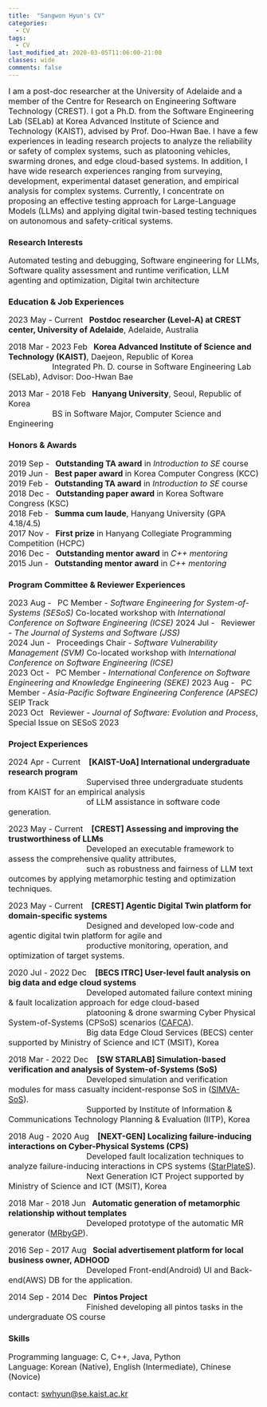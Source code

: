 ```yaml
---
title:  "Sangwon Hyun's CV"
categories:
  - CV
tags:
  - CV
last_modified_at: 2020-03-05T11:06:00-21:00  
classes: wide
comments: false
---
```


<span style="font-size:12pt"> I am a post-doc researcher at the University of Adelaide and a member of the Centre for Research on Engineering Software Technology (CREST). I got a Ph.D. from the Software Engineering Lab (SELab) at Korea Advanced Institute of Science and Technology (KAIST), advised by Prof. Doo-Hwan Bae. I have a few experiences in leading research projects to analyze the reliability or safety of complex systems, such as platooning vehicles, swarming drones, and edge cloud-based systems. In addition, I have wide research experiences ranging from surveying, development, experimental dataset generation, and empirical analysis for complex systems. Currently, I concentrate on proposing an effective testing approach for Large-Language Models (LLMs) and applying digital twin-based testing techniques on autonomous and safety-critical systems.

### Research Interests
<span style="font-size:12pt"> Automated testing and debugging, Software engineering for LLMs, Software quality assessment and runtime verification, LLM agenting and optimization, Digital twin architecture </span>

### Education & Job Experiences
<span style="font-size:12pt"> 2023 May - Current &ensp;**Postdoc researcher (Level-A) at CREST center, University of Adelaide**, Adelaide, Australia 

<span style="font-size:12pt"> 2018 Mar - 2023 Feb &ensp;**Korea Advanced Institute of Science and Technology (KAIST)**, Daejeon, Republic of Korea  
<span style="font-size:12pt"> &ensp;&ensp;&ensp;&ensp;&ensp;&ensp;&ensp;&ensp;&ensp;&ensp;&ensp;Integrated Ph. D. course in Software Engineering Lab (SELab), Advisor: Doo-Hwan Bae  
  
<span style="font-size:12pt"> 2013 Mar - 2018 Feb &ensp;**Hanyang University**, Seoul, Republic of Korea  
<span style="font-size:12pt"> &ensp;&ensp;&ensp;&ensp;&ensp;&ensp;&ensp;&ensp;&ensp;&ensp;&ensp;BS in Software Major, Computer Science and Engineering 

### Honors & Awards
<!--| 2019 Sep - | **Outstanding mentor award** in *Introduction to SE (CS350)* course  |
|------------|---|
| 2019 Jun - | **Best paper award** in Korea Computer Congress (KCC)  |
| 2019 Feb - | **Outstanding mentor award** in *Introduction to SE (CS350)* course   |
| 2018 Dec - | **Outstanding paper award** in Korea Software Congress (KSC)  |
| 2018 Feb - | **Summa cum laude**, Hanyang University (GPA 4.18/4.5)  |
| 2017 Nov - | **First prize** in Hanyang Collegiate Programming Competition (HCPC) |
| 2016 Dec - | **Outstanding mentor award** in *C++ mentoring*  |
| 2015 Jun - | **Outstanding mentor award** in *C++ mentoring*  | -->

<span style="font-size:12pt"> 2019 Sep - &ensp;**Outstanding TA award** in *Introduction to SE* course  
<span style="font-size:12pt"> 2019 Jun - &ensp;**Best paper award** in Korea Computer Congress (KCC)  
<span style="font-size:12pt"> 2019 Feb - &ensp;**Outstanding TA award** in *Introduction to SE* course  
<span style="font-size:12pt"> 2018 Dec - &ensp;**Outstanding paper award** in Korea Software Congress (KSC)  
<span style="font-size:12pt"> 2018 Feb - &ensp;**Summa cum laude**, Hanyang University (GPA 4.18/4.5)  
<span style="font-size:12pt"> 2017 Nov - &ensp;**First prize** in Hanyang Collegiate Programming Competition (HCPC)  
<span style="font-size:12pt"> 2016 Dec - &ensp;**Outstanding mentor award** in *C++ mentoring*  
<span style="font-size:12pt"> 2015 Jun - &ensp;**Outstanding mentor award** in *C++ mentoring*

### Program Committee & Reviewer Experiences
<span style="font-size:12pt"> 2023 Aug - &ensp;PC Member - *Software Engineering for System-of-Systems (SESoS)* Co-located workshop with *International Conference on Software Engineering (ICSE)* 
<span style="font-size:12pt"> 2024 Jul - &ensp;Reviewer - *The Journal of Systems and Software (JSS)*  
<span style="font-size:12pt"> 2024 Jun - &ensp;Proceedings Chair - *Software Vulnerability Management (SVM)* Co-located workshop with *International Conference on Software Engineering (ICSE)*  
<span style="font-size:12pt"> 2023 Oct - &ensp;PC Member - *International Conference on Software Engineering and Knowledge Engineering (SEKE)* 
<span style="font-size:12pt"> 2023 Aug - &ensp;PC Member - *Asia-Pacific Software Engineering Conference (APSEC)* SEIP Track  
<span style="font-size:12pt"> 2023 Oct &ensp;Reviewer - *Journal of Software: Evolution and Process*, Special Issue on SESoS 2023

### Project Experiences
<span style="font-size:12pt"> 2024 Apr - Current &ensp; **\[KAIST-UoA\] International undergraduate research program**  
<span style="font-size:12pt"> &ensp;&ensp;&ensp;&ensp;&ensp;&ensp;&ensp;&ensp;&ensp;&ensp;&ensp;&ensp;&ensp;&ensp;&ensp;&ensp;&ensp;&ensp;&ensp; Supervised three undergraduate students from KAIST for an empirical analysis
<br> 
&ensp;&ensp;&ensp;&ensp;&ensp;&ensp;&ensp;&ensp;&ensp;&ensp;&ensp;&ensp;&ensp;&ensp;&ensp;&ensp;&ensp;&ensp;&ensp; of LLM assistance in software code generation.  

<span style="font-size:12pt"> 2023 May - Current &ensp; **\[CREST\] Assessing and improving the trustworthiness of LLMs**  
<span style="font-size:12pt"> &ensp;&ensp;&ensp;&ensp;&ensp;&ensp;&ensp;&ensp;&ensp;&ensp;&ensp;&ensp;&ensp;&ensp;&ensp;&ensp;&ensp;&ensp;&ensp; Developed an executable framework to assess the comprehensive quality attributes, <br> 
&ensp;&ensp;&ensp;&ensp;&ensp;&ensp;&ensp;&ensp;&ensp;&ensp;&ensp;&ensp;&ensp;&ensp;&ensp;&ensp;&ensp;&ensp;&ensp; such as robustness and fairness of LLM text outcomes by applying metamorphic testing and optimization techniques.

<span style="font-size:12pt"> 2023 May - Current &ensp; **\[CREST\] Agentic Digital Twin platform for domain-specific systems**  
<span style="font-size:12pt"> &ensp;&ensp;&ensp;&ensp;&ensp;&ensp;&ensp;&ensp;&ensp;&ensp;&ensp;&ensp;&ensp;&ensp;&ensp;&ensp;&ensp;&ensp;&ensp; Designed and developed low-code and agentic digital twin platform for agile and <br> 
&ensp;&ensp;&ensp;&ensp;&ensp;&ensp;&ensp;&ensp;&ensp;&ensp;&ensp;&ensp;&ensp;&ensp;&ensp;&ensp;&ensp;&ensp;&ensp; productive monitoring, operation, and optimization of target systems.

<span style="font-size:12pt"> 2020 Jul - 2022 Dec &ensp; **\[BECS ITRC\] User-level fault analysis on big data and edge cloud systems**  
<span style="font-size:12pt"> &ensp;&ensp;&ensp;&ensp;&ensp;&ensp;&ensp;&ensp;&ensp;&ensp;&ensp;&ensp;&ensp;&ensp;&ensp;&ensp;&ensp;&ensp;&ensp; Developed automated failure context mining & fault localization approach for edge cloud-based 
<br> 
&ensp;&ensp;&ensp;&ensp;&ensp;&ensp;&ensp;&ensp;&ensp;&ensp;&ensp;&ensp;&ensp;&ensp;&ensp;&ensp;&ensp;&ensp;&ensp; platooning & drone swarming Cyber Physical System-of-Systems (CPSoS) scenarios ([CAFCA](https://github.com/abalon1210/CAFCA---Context-Aware-Fuzzy-Clustering-for-Analyzing-Interaction-Failures)).  
&ensp;&ensp;&ensp;&ensp;&ensp;&ensp;&ensp;&ensp;&ensp;&ensp;&ensp;&ensp;&ensp;&ensp;&ensp;&ensp;&ensp;&ensp;&ensp; Big data Edge Cloud Services (BECS) center supported by Ministry of Science and ICT (MSIT), Korea  

<span style="font-size:12pt"> 2018 Mar - 2022 Dec &ensp; **\[SW STARLAB\] Simulation-based verification and analysis of System-of-Systems (SoS)**  
<span style="font-size:12pt"> &ensp;&ensp;&ensp;&ensp;&ensp;&ensp;&ensp;&ensp;&ensp;&ensp;&ensp;&ensp;&ensp;&ensp;&ensp;&ensp;&ensp;&ensp;&ensp; Developed simulation and verification modules for mass casualty incident-response SoS in ([SIMVA-SoS](https://github.com/psumin/SoS-simulation-engine)).  
&ensp;&ensp;&ensp;&ensp;&ensp;&ensp;&ensp;&ensp;&ensp;&ensp;&ensp;&ensp;&ensp;&ensp;&ensp;&ensp;&ensp;&ensp;&ensp; Supported by Institute of Information & Communications Technology Planning & Evaluation (IITP), Korea

<span style="font-size:12pt"> 2018 Aug - 2020 Aug &ensp; **\[NEXT-GEN\] Localizing failure-inducing interactions on Cyber-Physical Systems (CPS)**  
<span style="font-size:12pt"> &ensp;&ensp;&ensp;&ensp;&ensp;&ensp;&ensp;&ensp;&ensp;&ensp;&ensp;&ensp;&ensp;&ensp;&ensp;&ensp;&ensp;&ensp;&ensp; Developed fault localization techniques to analyze failure-inducing interactions in CPS systems ([StarPlateS](https://github.com/KAIST-SE-Lab/StarPlateS)).  
&ensp;&ensp;&ensp;&ensp;&ensp;&ensp;&ensp;&ensp;&ensp;&ensp;&ensp;&ensp;&ensp;&ensp;&ensp;&ensp;&ensp;&ensp;&ensp; Next Generation ICT Project supported by Ministry of Science and ICT (MSIT), Korea  

<span style="font-size:12pt"> 2018 Mar - 2018 Jun &ensp;**Automatic generation of metamorphic relationship without templates**  
<span style="font-size:12pt"> &ensp;&ensp;&ensp;&ensp;&ensp;&ensp;&ensp;&ensp;&ensp;&ensp;&ensp;&ensp;&ensp;&ensp;&ensp;&ensp;&ensp;&ensp;&ensp; Developed prototype of the automatic MR generator ([MRbyGP](https://github.com/MisterAI/MRbyGP)).  

<span style="font-size:12pt"> 2016 Sep - 2017 Aug &ensp;**Social advertisement platform for local business owner, ADHOOD**  
<span style="font-size:12pt"> &ensp;&ensp;&ensp;&ensp;&ensp;&ensp;&ensp;&ensp;&ensp;&ensp;&ensp;&ensp;&ensp;&ensp;&ensp;&ensp;&ensp;&ensp;&ensp; Developed Front-end(Android) UI and Back-end(AWS) DB for the application.  

<span style="font-size:12pt"> 2014 Sep - 2014 Dec &ensp;**Pintos Project**  
<span style="font-size:12pt"> &ensp;&ensp;&ensp;&ensp;&ensp;&ensp;&ensp;&ensp;&ensp;&ensp;&ensp;&ensp;&ensp;&ensp;&ensp;&ensp;&ensp;&ensp;&ensp; Finished developing all pintos tasks in the undergraduate OS course
  
### Skills  
<span style="font-size:12pt"> Programming language: C, C++, Java, Python  
<span style="font-size:12pt"> Language: Korean (Native), English (Intermediate), Chinese (Novice)  

<span style="font-size:12pt"> contact: swhyun@se.kaist.ac.kr
